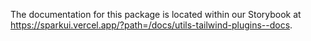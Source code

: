 The documentation for this package is located within our Storybook at https://sparkui.vercel.app/?path=/docs/utils-tailwind-plugins--docs.
